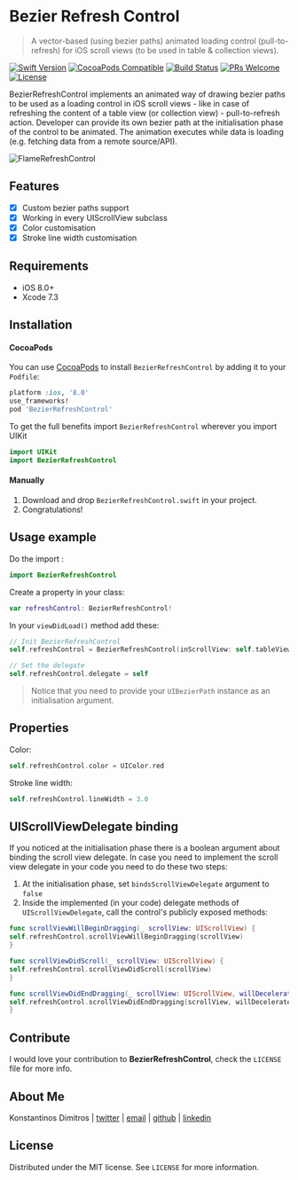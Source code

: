 # Bezier Refresh Control
> A vector-based (using bezier paths) animated loading control (pull-to-refresh) for iOS scroll views (to be used in table & collection views).

[![Swift Version][swift-image]][swift-url]
[![CocoaPods Compatible][pod-image]][pod-url]
[![Build Status][build-image]][build-url]
[![PRs Welcome][pr-image]][pr-url]
[![License][license-image]][license-url]

BezierRefreshControl implements an animated way of drawing bezier paths to be used as a loading control in iOS scroll views - like in case of refreshing the content of a table view (or collection view) - pull-to-refresh action. Developer can provide its own bezier path at the initialisation phase of the control to be animated. The animation executes while data is loading (e.g. fetching data from a remote source/API).

![FlameRefreshControl](https://media.giphy.com/media/TaOFG4SYsQa76/giphy.gif)

## Features

- [x] Custom bezier paths support
- [x] Working in every UIScrollView subclass
- [x] Color customisation
- [x] Stroke line width customisation

## Requirements

- iOS 8.0+
- Xcode 7.3

## Installation

#### CocoaPods
You can use [CocoaPods](http://cocoapods.org/) to install `BezierRefreshControl` by adding it to your `Podfile`:

```ruby
platform :ios, '8.0'
use_frameworks!
pod 'BezierRefreshControl'
```

To get the full benefits import `BezierRefreshControl` wherever you import UIKit

``` swift
import UIKit
import BezierRefreshControl
```

#### Manually
1. Download and drop ```BezierRefreshControl.swift``` in your project.  
2. Congratulations!  

## Usage example

Do the import :
```swift
import BezierRefreshControl
```
Create a property in your class:
```swift
var refreshControl: BezierRefreshControl!
```

In your ```viewDidLoad()``` method add these:
```swift
// Init BezierRefreshControl
self.refreshControl = BezierRefreshControl(inScrollView: self.tableView, withPath: createSampleFlamePath(), bindsScrollViewDelegate: true)

// Set the delegate
self.refreshControl.delegate = self
```

> Notice that you need to provide your ```UIBezierPath``` instance as an initialisation argument.
## Properties

Color:
```swift
self.refreshControl.color = UIColor.red
```
Stroke line width:
```swift
self.refreshControl.lineWidth = 3.0
```


## UIScrollViewDelegate binding

If you noticed at the initialisation phase there is a boolean argument about binding the scroll view delegate. In case you need to implement the scroll view delegate in your code you need to do these two steps:
1. At the initialisation phase, set ```bindsScrollViewDelegate``` argument to ```false```
2. Inside the implemented (in your code) delegate methods of ```UIScrollViewDelegate```, call the control's publicly exposed methods:
```swift
func scrollViewWillBeginDragging(_ scrollView: UIScrollView) {
self.refreshControl.scrollViewWillBeginDragging(scrollView)
}

func scrollViewDidScroll(_ scrollView: UIScrollView) {
self.refreshControl.scrollViewDidScroll(scrollView)
}

func scrollViewDidEndDragging(_ scrollView: UIScrollView, willDecelerate decelerate: Bool) {
self.refreshControl.scrollViewDidEndDragging(scrollView, willDecelerate: decelerate)
}
```

## Contribute

I would love your contribution to **BezierRefreshControl**, check the ``LICENSE`` file for more info.

## About Me

Konstantinos Dimitros |
[twitter](https://twitter.com/cjd1884) |
[email](k.dimitros@gmail.com) |
[github](https://github.com/cjd1884/) |
[linkedin](https://www.linkedin.com/in/konstantinos-dimitros-49105522/)

## License
Distributed under the MIT license. See ``LICENSE`` for more information.


[pod-image]: https://img.shields.io/cocoapods/v/BezierRefreshControl.svg?style=flat
[pod-url]: http://cocoapods.org/pods/BezierRefreshControl
[swift-image]: https://img.shields.io/badge/swift-3.0-orange.svg
[swift-url]: https://swift.org/
[build-image]: https://travis-ci.org/cjd1884/bezier-refresh-control.svg?branch=master
[build-url]: https://travis-ci.org/cjd1884/bezier-refresh-control
[pr-image]: https://img.shields.io/badge/PRs-welcome-brightgreen.svg?style=flat-square
[pr-url]: http://makeapullrequest.com
[license-image]: https://img.shields.io/badge/License-MIT-blue.svg
[license-url]: https://opensource.org/licenses/MIT
